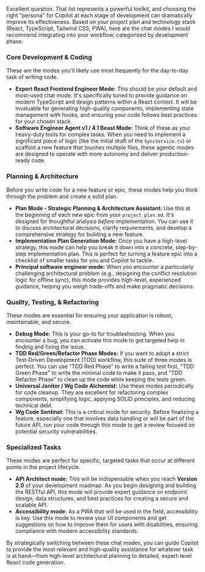 Excellent question. That list represents a powerful toolkit, and choosing the right "persona" for Copilot at each stage of development can dramatically improve its effectiveness. Based on your project plan and technology stack (React, TypeScript, Tailwind CSS, PWA), here are the chat modes I would recommend integrating into your workflow, categorized by development phase.

### Core Development & Coding

These are the modes you'll likely use most frequently for the day-to-day task of writing code.

*   **Expert React Frontend Engineer Mode:** This should be your default and most-used chat mode. It's specifically tuned to provide guidance on modern TypeScript and design patterns within a React context. It will be invaluable for generating high-quality components, implementing state management with hooks, and ensuring your code follows best practices for your chosen stack.
*   **Software Engineer Agent v1 / 4.1 Beast Mode:** Think of these as your heavy-duty tools for complex tasks. When you need to implement a significant piece of logic (like the initial draft of the `SyncService.ts`) or scaffold a new feature that touches multiple files, these agentic modes are designed to operate with more autonomy and deliver production-ready code.

### Planning & Architecture

Before you write code for a new feature or epic, these modes help you think through the problem and create a solid plan.

*   **Plan Mode - Strategic Planning & Architecture Assistant:** Use this at the beginning of each new epic from your `project_plan.md`. It's designed for thoughtful analysis *before* implementation. You can use it to discuss architectural decisions, clarify requirements, and develop a comprehensive strategy for building a new feature.
*   **Implementation Plan Generation Mode:** Once you have a high-level strategy, this mode can help you break it down into a concrete, step-by-step implementation plan. This is perfect for turning a feature epic into a checklist of smaller tasks for you and Copilot to tackle.
*   **Principal software engineer mode:** When you encounter a particularly challenging architectural problem (e.g., designing the conflict resolution logic for offline sync), this mode provides high-level, experienced guidance, helping you weigh trade-offs and make pragmatic decisions.

### Quality, Testing, & Refactoring

These modes are essential for ensuring your application is robust, maintainable, and secure.

*   **Debug Mode:** This is your go-to for troubleshooting. When you encounter a bug, you can activate this mode to get targeted help in finding and fixing the issue.
*   **TDD Red/Green/Refactor Phase Modes:** If you want to adopt a strict Test-Driven Development (TDD) workflow, this suite of three modes is perfect. You can use "TDD Red Phase" to write a failing test first, "TDD Green Phase" to write the minimal code to make it pass, and "TDD Refactor Phase" to clean up the code while keeping the tests green.
*   **Universal Janitor / Wg Code Alchemist:** Use these modes periodically for code cleanup. They are excellent for refactoring complex components, simplifying logic, applying SOLID principles, and reducing technical debt.
*   **Wg Code Sentinel:** This is a critical mode for security. Before finalizing a feature, especially one that involves data handling or will be part of the future API, run your code through this mode to get a review focused on potential security vulnerabilities.

### Specialized Tasks

These modes are perfect for specific, targeted tasks that occur at different points in the project lifecycle.

*   **API Architect mode:** This will be indispensable when you reach **Version 2.0** of your development roadmap. As you begin designing and building the RESTful API, this mode will provide expert guidance on endpoint design, data structures, and best practices for creating a secure and scalable API.
*   **Accessibility mode:** As a PWA that will be used in the field, accessibility is key. Use this mode to review your UI components and get suggestions on how to improve them for users with disabilities, ensuring compliance with modern accessibility standards.

By strategically switching between these chat modes, you can guide Copilot to provide the most relevant and high-quality assistance for whatever task is at hand—from high-level architectural planning to detailed, expert-level React code generation.